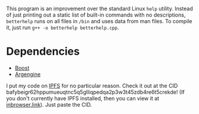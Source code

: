 This program is an improvement over the standard Linux `help` utility.
Instead of just printing out a static list of built-in commands with no descriptions, `betterhelp` runs on all files in `/bin` and uses data from man files.
To compile it, just run `g++ -o betterhelp betterhelp.cpp`.

# Dependencies

- [Boost](https://www.boost.org/)
- [Argengine](https://github.com/juzzlin/Argengine)

I put my code on [IPFS](https://ipfs.tech/) for no particular reason. Check it out at the CID bafybeigr62hppumueuqtnc5q5glliqpedqa2p3w3t45zdb4re6t5crekde! (If you don't currently have IPFS installed, then you can view it at [inbrowser.link](https://inbrowser.link/)). Just paste the CID.